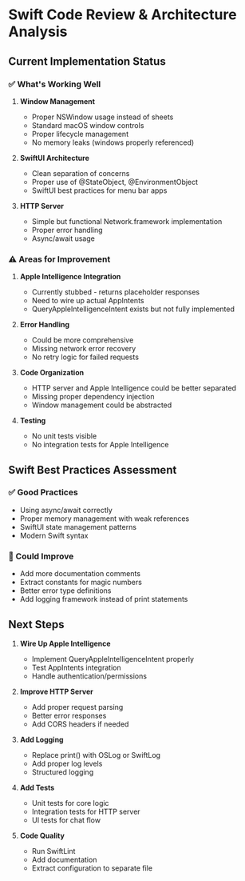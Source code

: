 # Swift Code Review & Architecture Analysis

## Current Implementation Status

### ✅ What's Working Well

1. **Window Management**
   - Proper NSWindow usage instead of sheets
   - Standard macOS window controls
   - Proper lifecycle management
   - No memory leaks (windows properly referenced)

2. **SwiftUI Architecture**
   - Clean separation of concerns
   - Proper use of @StateObject, @EnvironmentObject
   - SwiftUI best practices for menu bar apps

3. **HTTP Server**
   - Simple but functional Network.framework implementation
   - Proper error handling
   - Async/await usage

### ⚠️ Areas for Improvement

1. **Apple Intelligence Integration**
   - Currently stubbed - returns placeholder responses
   - Need to wire up actual AppIntents
   - QueryAppleIntelligenceIntent exists but not fully implemented

2. **Error Handling**
   - Could be more comprehensive
   - Missing network error recovery
   - No retry logic for failed requests

3. **Code Organization**
   - HTTP server and Apple Intelligence could be better separated
   - Missing proper dependency injection
   - Window management could be abstracted

4. **Testing**
   - No unit tests visible
   - No integration tests for Apple Intelligence

## Swift Best Practices Assessment

### ✅ Good Practices
- Using async/await correctly
- Proper memory management with weak references
- SwiftUI state management patterns
- Modern Swift syntax

### 🔧 Could Improve
- Add more documentation comments
- Extract constants for magic numbers
- Better error type definitions
- Add logging framework instead of print statements

## Next Steps

1. **Wire Up Apple Intelligence**
   - Implement QueryAppleIntelligenceIntent properly
   - Test AppIntents integration
   - Handle authentication/permissions

2. **Improve HTTP Server**
   - Add proper request parsing
   - Better error responses
   - Add CORS headers if needed

3. **Add Logging**
   - Replace print() with OSLog or SwiftLog
   - Add proper log levels
   - Structured logging

4. **Add Tests**
   - Unit tests for core logic
   - Integration tests for HTTP server
   - UI tests for chat flow

5. **Code Quality**
   - Run SwiftLint
   - Add documentation
   - Extract configuration to separate file

